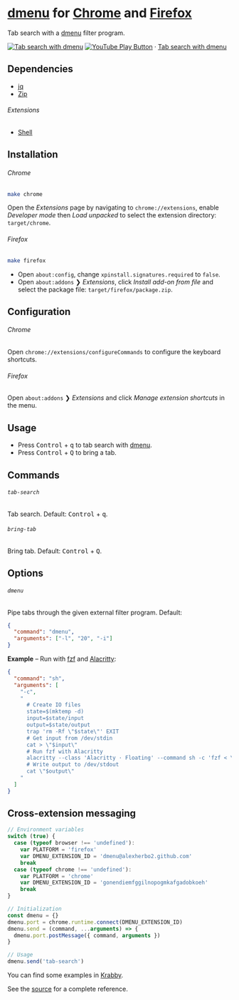 # [dmenu] for [Chrome] and [Firefox]

[dmenu]: https://tools.suckless.org/dmenu/
[Chrome]: https://google.com/chrome/
[Firefox]: https://mozilla.org/firefox/

Tab search with a [dmenu] filter program.

[![Tab search with dmenu](https://img.youtube.com/vi_webp/tgrmss3u2aE/maxresdefault.webp)](https://youtu.be/tgrmss3u2aE "YouTube – Tab search with dmenu")
[![YouTube Play Button](https://www.iconfinder.com/icons/317714/download/png/16)](https://youtu.be/tgrmss3u2aE) · [Tab search with dmenu](https://youtu.be/tgrmss3u2aE)

## Dependencies

- [jq]
- [Zip]

[jq]: https://stedolan.github.io/jq/
[Zip]: http://infozip.sourceforge.net/Zip.html

###### Extensions

- [Shell]

[Shell]: https://github.com/alexherbo2/chrome-shell

## Installation

###### Chrome

``` sh
make chrome
```

Open the _Extensions_ page by navigating to `chrome://extensions`, enable _Developer mode_ then _Load unpacked_ to select the extension directory: `target/chrome`.

###### Firefox

``` sh
make firefox
```

- Open `about:config`, change `xpinstall.signatures.required` to `false`.
- Open `about:addons` ❯ _Extensions_, click _Install add-on from file_ and select the package file: `target/firefox/package.zip`.

## Configuration

###### Chrome

Open `chrome://extensions/configureCommands` to configure the keyboard shortcuts.

###### Firefox

Open `about:addons` ❯ _Extensions_ and click _Manage extension shortcuts_ in the menu.

## Usage

- Press <kbd>Control</kbd> + <kbd>q</kbd> to tab search with [dmenu].
- Press <kbd>Control</kbd> + <kbd>Q</kbd> to bring a tab.

## Commands

###### `tab-search`

Tab search.
Default: <kbd>Control</kbd> + <kbd>q</kbd>.

###### `bring-tab`

Bring tab.
Default: <kbd>Control</kbd> + <kbd>Q</kbd>.

## Options

###### `dmenu`

Pipe tabs through the given external filter program.
Default:

``` json
{
  "command": "dmenu",
  "arguments": ["-l", "20", "-i"]
}
```

**Example** – Run with [fzf] and [Alacritty]:

``` json
{
  "command": "sh",
  "arguments": [
    "-c",
    "
      # Create IO files
      state=$(mktemp -d)
      input=$state/input
      output=$state/output
      trap 'rm -Rf \"$state\"' EXIT
      # Get input from /dev/stdin
      cat > \"$input\"
      # Run fzf with Alacritty
      alacritty --class 'Alacritty · Floating' --command sh -c 'fzf < \"$1\" > \"$2\"' -- \"$input\" \"$output\"
      # Write output to /dev/stdout
      cat \"$output\"
    "
  ]
}
```

[fzf]: https://github.com/junegunn/fzf
[Alacritty]: https://github.com/alacritty/alacritty

## Cross-extension messaging

``` javascript
// Environment variables
switch (true) {
  case (typeof browser !== 'undefined'):
    var PLATFORM = 'firefox'
    var DMENU_EXTENSION_ID = 'dmenu@alexherbo2.github.com'
    break
  case (typeof chrome !== 'undefined'):
    var PLATFORM = 'chrome'
    var DMENU_EXTENSION_ID = 'gonendiemfggilnopogmkafgadobkoeh'
    break
}

// Initialization
const dmenu = {}
dmenu.port = chrome.runtime.connect(DMENU_EXTENSION_ID)
dmenu.send = (command, ...arguments) => {
  dmenu.port.postMessage({ command, arguments })
}

// Usage
dmenu.send('tab-search')
```

You can find some examples in [Krabby].

[Krabby]: https://krabby.netlify.com

See the [source](src) for a complete reference.
